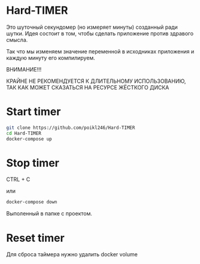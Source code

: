 # Hard-TIMER
Это шуточный секундомер (но измеряет минуты) созданный ради шутки. 
Идея состоит в том, чтобы сделать приложение против здравого смысла. 

Так что мы изменяем значение переменной в исходниках приложения и каждую минуту его компилируем. 

ВНИМАНИЕ!!!

КРАЙНЕ НЕ РЕКОМЕНДУЕТСЯ К ДЛИТЕЛЬНОМУ ИСПОЛЬЗОВАНИЮ, ТАК КАК МОЖЕТ СКАЗАТЬСЯ НА РЕСУРСЕ ЖЁСТКОГО ДИСКА

# Start timer
```bash
git clone https://github.com/poikl246/Hard-TIMER
cd Hard-TIMER
docker-compose up 
```

# Stop timer

CTRL + C 

или 

```bash
docker-compose down
```
Выполенный в папке с проектом. 



# Reset timer 
Для сброса таймера нужно удалить docker volume 